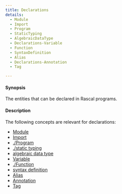 ```yaml
---
title: Declarations
details:
  - Module
  - Import
  - Program
  - StaticTyping
  - AlgebraicDataType
  - Declarations-Variable
  - Function
  - SyntaxDefinition
  - Alias
  - Declarations-Annotation
  - Tag

---
```


#### Synopsis

The entities that can be declared in Rascal programs.

#### Description

The following concepts are relevant for declarations:
* [Module](../../Rascal/Declarations/Module)
* [Import](../../Rascal/Declarations/Import)
* [./Program](../../Rascal/Declarations/Program)
* [./static typing](../../Rascal/Declarations/StaticTyping)
* [algebraic data type](../../Rascal/Declarations/AlgebraicDataType)
* [Variable](../../Rascal/Declarations/Variable)
* [./Function](../../Rascal/Declarations/Function)
* [syntax definition](../../Rascal/Declarations/SyntaxDefinition)
* [Alias](../../Rascal/Declarations/Alias)
* [Annotation](../../Rascal/Declarations/Annotation)
* [Tag](../../Rascal/Declarations/Tag)

